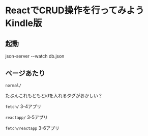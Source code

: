 # ReactでCRUD操作を行ってみよう Kindle版

## 起動

 json-server --watch db.json


## ページあたり

`normal/`


たぶんこれもともとidを入れるタグがおかしい？



`fetch/` 3-4アプリ


`reactapp/` 3-5アプリ


`fetch/reactapp` 3-6アプリ
